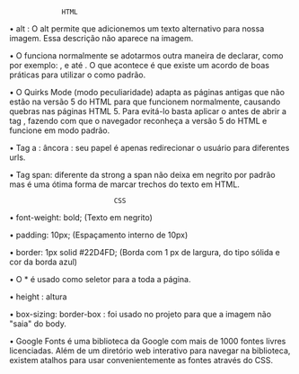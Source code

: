                  HTML
• alt : O alt permite que adicionemos um texto alternativo para nossa imagem. Essa descrição não aparece na imagem.

• O <!DOCTYPE html> funciona normalmente se adotarmos outra maneira de declarar, como por exemplo: <!doctype html>, <!DOCTYPE HTML> e até <!DoCtYpE hTmL>. O que acontece é que existe um acordo de boas práticas para utilizar o <!DOCTYPE html> como padrão. 

• O Quirks Mode (modo peculiaridade) adapta as páginas antigas que não estão na versão 5 do HTML para que funcionem normalmente, causando quebras nas páginas HTML 5. Para evitá-lo basta aplicar o <!DOCTYPE html> antes de abrir a tag <html>, fazendo com que o navegador reconheça a versão 5 do HTML e funcione em modo padrão.

• Tag a : âncora : seu papel é apenas redirecionar o usuário para diferentes urls.

•  Tag span: diferente da strong a span não deixa em negrito por padrão mas é uma ótima forma de marcar trechos do texto em HTML.

                              CSS

• font-weight: bold; (Texto em negrito)

• padding: 10px; (Espaçamento interno de 10px)

• border: 1px solid #22D4FD; (Borda com 1 px de largura, do tipo sólida e cor da borda azul)

• O * é usado como seletor para a toda a página.

• height : altura

• box-sizing: border-box : foi usado no projeto para que a imagem não "saia" do body.

• Google Fonts é uma biblioteca da Google com mais de 1000 fontes livres licenciadas. Além de um diretório web interativo para navegar na biblioteca, existem atalhos para usar convenientemente as fontes através do CSS.